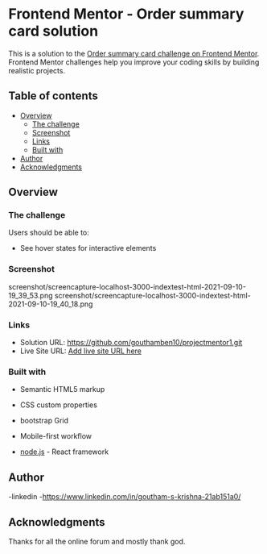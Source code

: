 # Frontend Mentor - Order summary card solution

This is a solution to the [Order summary card challenge on Frontend Mentor](https://www.frontendmentor.io/challenges/order-summary-component-QlPmajDUj). Frontend Mentor challenges help you improve your coding skills by building realistic projects. 

## Table of contents

- [Overview](#overview)
  - [The challenge](#the-challenge)
  - [Screenshot](#screenshot)
  - [Links](#links)
  - [Built with](#built-with)
- [Author](#author)
- [Acknowledgments](#acknowledgments)



## Overview

### The challenge

Users should be able to:

- See hover states for interactive elements

### Screenshot

screenshot/screencapture-localhost-3000-indextest-html-2021-09-10-19_39_53.png
screenshot/screencapture-localhost-3000-indextest-html-2021-09-10-19_40_18.png



### Links

- Solution URL: https://github.com/gouthamben10/projectmentor1.git
- Live Site URL: [Add live site URL here](https://your-live-site-url.com)



### Built with

- Semantic HTML5 markup
- CSS custom properties
- bootstrap Grid
- Mobile-first workflow

- [node.js](https://nodejs.org/) - React framework


## Author
-linkedin -https://www.linkedin.com/in/goutham-s-krishna-21ab151a0/


## Acknowledgments

Thanks for all the online forum and mostly thank god. 

